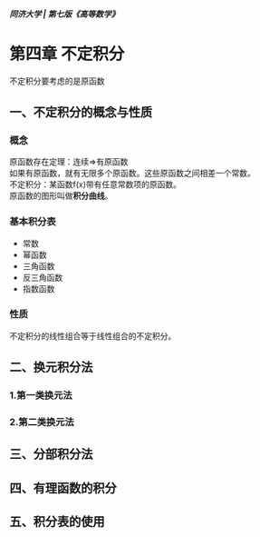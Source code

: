 ##### 同济大学 | 第七版《高等数学》

# 第四章 不定积分

不定积分要考虑的是原函数

## 一、不定积分的概念与性质

### 概念

原函数存在定理：连续=>有原函数  
如果有原函数，就有无限多个原函数。这些原函数之间相差一个常数。  
不定积分：某函数f(x)带有任意常数项的原函数。  
原函数的图形叫做**积分曲线**。

### 基本积分表

- 常数
- 幂函数
- 三角函数
- 反三角函数
- 指数函数

### 性质
不定积分的线性组合等于线性组合的不定积分。

## 二、换元积分法

### 1.第一类换元法

### 2.第二类换元法

## 三、分部积分法

## 四、有理函数的积分

## 五、积分表的使用